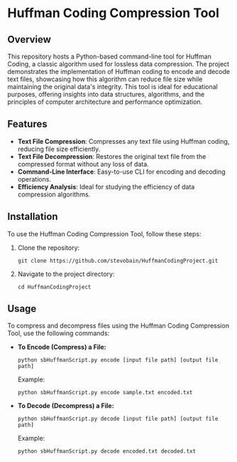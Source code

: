 # Huffman Coding Compression Tool

## Overview

This repository hosts a Python-based command-line tool for Huffman Coding, a classic algorithm used for lossless data compression. The project demonstrates the implementation of Huffman coding to encode and decode text files, showcasing how this algorithm can reduce file size while maintaining the original data's integrity. This tool is ideal for educational purposes, offering insights into data structures, algorithms, and the principles of computer architecture and performance optimization.

## Features

-   **Text File Compression**: Compresses any text file using Huffman coding, reducing file size efficiently.
-   **Text File Decompression**: Restores the original text file from the compressed format without any loss of data.
-   **Command-Line Interface**: Easy-to-use CLI for encoding and decoding operations.
-   **Efficiency Analysis**: Ideal for studying the efficiency of data compression algorithms.

## Installation

To use the Huffman Coding Compression Tool, follow these steps:

1.  Clone the repository:
    
    ```
    git clone https://github.com/stevobain/HuffmanCodingProject.git
    ``` 
    
3.  Navigate to the project directory:
    
    ```
    cd HuffmanCodingProject
    ``` 
    

## Usage

To compress and decompress files using the Huffman Coding Compression Tool, use the following commands:

-   **To Encode (Compress) a File:**
    
    ```
    python sbHuffmanScript.py encode [input file path] [output file path]
    ``` 
    
    Example:
    
    ```
    python sbHuffmanScript.py encode sample.txt encoded.txt
    ``` 
    
-   **To Decode (Decompress) a File:**
    
    ```
    python sbHuffmanScript.py decode [input file path] [output file path]
    ``` 
    
    Example:
    
    ```
    python sbHuffmanScript.py decode encoded.txt decoded.txt
    ```
